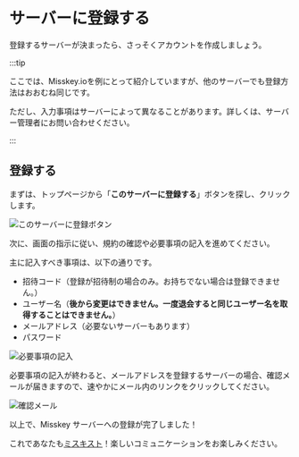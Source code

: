 # サーバーに登録する

登録するサーバーが決まったら、さっそくアカウントを作成しましょう。

:::tip

ここでは、Misskey.ioを例にとって紹介していますが、他のサーバーでも登録方法はおおむね同じです。

ただし、入力事項はサーバーによって異なることがあります。詳しくは、サーバー管理者にお問い合わせください。

:::

## 登録する

まずは、トップページから「**このサーバーに登録する**」ボタンを探し、クリックします。

![このサーバーに登録ボタン](/img/docs/for-users/onboarding/join-server/1.ja.png)

次に、画面の指示に従い、規約の確認や必要事項の記入を進めてください。

主に記入すべき事項は、以下の通りです。

- 招待コード（登録が招待制の場合のみ。お持ちでない場合は登録できません。）
- ユーザー名（**後から変更はできません。一度退会すると同じユーザー名を取得することはできません。**）
- メールアドレス（必要ないサーバーもあります）
- パスワード

![必要事項の記入](/img/docs/for-users/onboarding/join-server/2.ja.png)

必要事項の記入が終わると、メールアドレスを登録するサーバーの場合、確認メールが届きますので、速やかにメール内のリンクをクリックしてください。

![確認メール](/img/docs/for-users/onboarding/join-server/3.ja.png)

以上で、Misskey サーバーへの登録が完了しました！

これであなたも[ミスキスト](../resources/glossary/#ミスキスト)！楽しいコミュニケーションをお楽しみください。